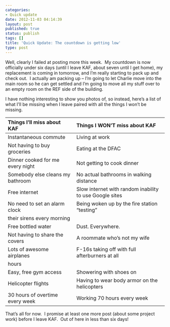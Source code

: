 ```yaml
---
categories:
- Quick update
date: 2012-11-03 04:14:39
layout: post
published: true
status: publish
tags: []
title: 'Quick Update: The countdown is getting low'
type: post
---
```


Well, clearly I failed at posting more this week.  My countdown is now
officially under six days (until I leave KAF, about seven until I get home),
my replacement is coming in tomorrow, and I’m really starting to pack up and
check out.  I actually am packing up – I’m going to let Charlie move into the
main room so he can get settled and I’m going to move all my stuff over to an
empty room on the REF side of the building.

I have nothing interesting to show you photos of, so instead, here’s a list of
what I’ll be missing when I leave paired with all the things I won’t be
missing.


|**Things I’ll miss about KAF**|**Things I WON’T miss about KAF**              |
|:-|:-|
|Instantaneous commute | Living at work                                        |
|Not having to buy groceries | Eating at the DFAC                              |
|Dinner cooked for me every night | Not getting to cook dinner                 |
|Somebody else cleans my bathroom | No actual bathrooms in walking distance    |
|Free internet | Slow internet with random inability to use Google sites       |
|No need to set an alarm clock | Being woken up by the fire station “testing”  |
|their sirens every morning                                                    |
|Free bottled water | Dust. Everywhere.                                        |
|Not having to share the covers | A roommate who’s not my wife                 |
|Lots of awesome airplanes | F-16s taking off with full afterburners at all    |
|hours                                                                         |
|Easy, free gym access | Showering with shoes on                               |
|Helicopter flights | Having to wear body armor on the helicopters             |
|30 hours of overtime every week | Working 70 hours every week                 |
  
  
That’s all for now.  I promise at least one more post (about some project
work) before I leave KAF.  Out of here in less than six days!